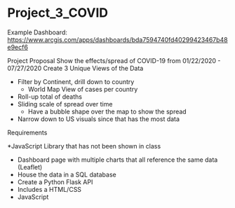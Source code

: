 # Project_3_COVID

Example Dashboard: https://www.arcgis.com/apps/dashboards/bda7594740fd40299423467b48e9ecf6

Project Proposal
Show the effects/spread of COVID-19 from 01/22/2020 - 07/27/2020
Create 3 Unique Views of the Data
 * Filter by Continent, drill down to country
    - World Map View of cases per country
 * Roll-up total of deaths
 * Sliding scale of spread over time
    - Have a bubble shape over the map to show the spread
 * Narrow down to US visuals since that has the most data

Requirements

  *JavaScript Library that has not been shown in class
  * Dashboard page with multiple charts that all reference the same data (Leaflet)
  * House the data in a SQL database
  * Create a Python Flask API
  * Includes a HTML/CSS
  * JavaScript
    
